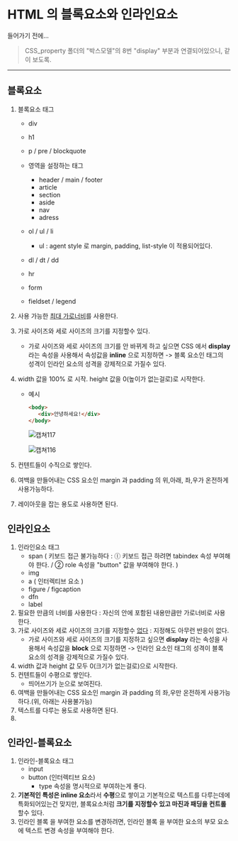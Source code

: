 # HTML 의 블록요소와 인라인요소

들어가기 전에...

> CSS_property 폴더의 "박스모델"의 8번 "display" 부분과 연결되어있으니, 같이 보도록. 

---

## 블록요소

1. 블록요소 태그 

   - div

   - h1

   - p / pre / blockquote

   - 영역을 설정하는 태그

     - header / main / footer
     - article
     - section
     - aside
     - nav
     - adress

   - ol / ul / li

     - ul : agent style 로 margin, padding, list-style 이 적용되어있다.

   - dl / dt / dd

   - hr 

   - form

   - fieldset / legend

     

2. 사용 가능한 <u>최대 가로너비</u>를 사용한다.

3. 가로 사이즈와 세로 사이즈의 크기를 지정할수 있다. 

   - 가로 사이즈와 세로 사이즈의 크기를 안 바뀌게 하고 싶으면  CSS 에서 **display** 라는 속성을 사용해서 속성값을 **inline** 으로 지정하면 -> 블록 요소인 태그의 성격이 인라인 요소의 성격을 강제적으로 가질수 있다. 

4. width 값을 100% 로 시작. height 값을 0(높이가 없는걸로)로 시작한다. 

   - 예시

     ```html
     <body>
        <div>안녕하세요!</div>
     </body>
     ```

     ![캡쳐117](https://user-images.githubusercontent.com/62126380/86592535-a0ca4480-bfce-11ea-83a9-2cfb83689352.PNG)

     ![캡쳐116](https://user-images.githubusercontent.com/62126380/86592415-652f7a80-bfce-11ea-9ecb-50e1e3af6786.PNG)



5. 컨텐트들이 수직으로 쌓인다.

6. 여백을 만들어내는 CSS 요소인 margin 과 padding 의 위,아래, 좌,우가 온전하게 사용가능하다. 

7. 레이아웃을 잡는 용도로 사용하면 된다. 

   

## 인라인요소

1. 인라인요소 태그
   - span ( 키보드 접근 불가능하다 : ⓛ 키보드 접근 하려면 tabindex 속성 부여해야 한다.  / ② role 속성을 "button" 값을 부여해야 한다. )
   - img
   - a ( 인터렉티브 요소 )
   - figure / figcaption
   - dfn
   - label
2. 필요한 만큼의 너비를 사용한다 : 자신의 안에  포함된 내용만큼만 가로너비로 사용한다.
3. 가로 사이즈와 세로 사이즈의 크기를 지정할수 <u>없다</u> : 지정해도 아무런 반응이 없다.
   - 가로 사이즈와 세로 사이즈의 크기를 지정하고 싶으면 **display** 라는 속성을 사용해서 속성값을 **block** 으로 지정하면 -> 인라인 요소인 태그의 성격이 블록 요소의 성격을 강제적으로 가질수 있다. 
4. width 값과 height 값 모두 0(크기가 없는걸로)으로 시작한다. 
5. 컨텐트들이 수평으로 쌓인다. 
   - 띄어쓰기가 눈으로 보여진다.
6. 여백을 만들어내는 CSS 요소인 margin 과 padding 의 좌,우만 온전하게 사용가능하다.(위, 아래는 사용불가능) 
7. 텍스트를 다루는 용도로 사용하면 된다. 
8. 



## 인라인-블록요소

1. 인라인-블록요소 태그
   - input
   - button (인터렉티브 요소)
     - type 속성을 명시적으로 부여하는게 좋다. 
2. **기본적인 특성은 inline 요소**라서 **수평**으로 쌓이고 기본적으로 텍스트를 다루는데에 특화되어있는건 맞지만, 블록요소처럼 **크기를 지정할수 있고 마진과 패딩을 컨트롤**할수 있다. 
3. 인라인 블록 을 부여한 요소를 변경하려면, 인라인 블록 을 부여한 요소의 부모 요소에 텍스트 변경 속성을 부여해야 한다. 



